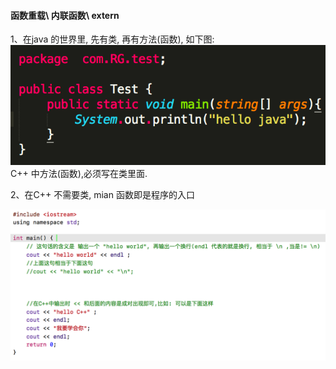 #### 函数重载\ 内联函数\ extern

1、在java 的世界里, 先有类, 再有方法(函数), 如下图:
![](/assets/helloJava.png)
C++ 中方法(函数),必须写在类里面.


2、在C++ 不需要类, mian 函数即是程序的入口

![](/assets/Snip20190109_5.png)

